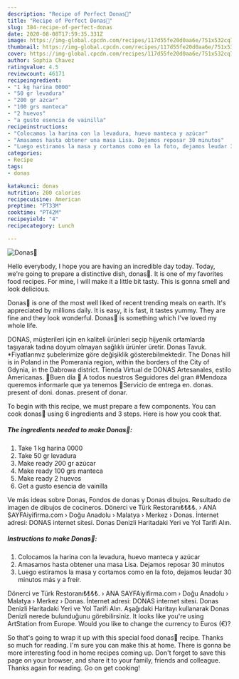```yaml
---
description: "Recipe of Perfect Donas🥯"
title: "Recipe of Perfect Donas🥯"
slug: 384-recipe-of-perfect-donas
date: 2020-08-08T17:59:35.331Z
image: https://img-global.cpcdn.com/recipes/117d55fe20d0aa6e/751x532cq70/donas🥯-foto-principal.jpg
thumbnail: https://img-global.cpcdn.com/recipes/117d55fe20d0aa6e/751x532cq70/donas🥯-foto-principal.jpg
cover: https://img-global.cpcdn.com/recipes/117d55fe20d0aa6e/751x532cq70/donas🥯-foto-principal.jpg
author: Sophia Chavez
ratingvalue: 4.5
reviewcount: 46171
recipeingredient:
- "1 kg harina 0000"
- "50 gr levadura"
- "200 gr azcar"
- "100 grs manteca"
- "2 huevos"
- "a gusto esencia de vainilla"
recipeinstructions:
- "Colocamos la harina con la levadura, huevo manteca y azúcar"
- "Amasamos hasta obtener una masa Lisa. Dejamos reposar 30 minutos"
- "Luego estiramos la masa y cortamos como en la foto, dejamos leudar 30 minutos más y a freír."
categories:
- Recipe
tags:
- donas

katakunci: donas 
nutrition: 200 calories
recipecuisine: American
preptime: "PT33M"
cooktime: "PT42M"
recipeyield: "4"
recipecategory: Lunch

---
```



![Donas🥯](https://img-global.cpcdn.com/recipes/117d55fe20d0aa6e/751x532cq70/donas🥯-foto-principal.jpg)

Hello everybody, I hope you are having an incredible day today. Today, we're going to prepare a distinctive dish, donas🥯. It is one of my favorites food recipes. For mine, I will make it a little bit tasty. This is gonna smell and look delicious.

Donas🥯 is one of the most well liked of recent trending meals on earth. It's appreciated by millions daily. It is easy, it is fast, it tastes yummy. They are fine and they look wonderful. Donas🥯 is something which I've loved my whole life.

DONAS, müşterileri için en kaliteli ürünleri seçip hijyenik ortamlarda taşıyarak tadına doyum olmayan sağlıklı ürünler üretir. Donas Tavuk. *Fiyatlarımız şubelerimize göre değişiklik gösterebilmektedir. The Donas hill is in Poland in the Pomerania region, within the borders of the City of Gdynia, in the Dabrowa district. Tienda Virtual de DONAS Artesanales, estilo Americanas. 🥯Buen día 🤗 A todos nuestros Seguidores del gran #Mendoza queremos informarle que ya tenemos 🚗Servicio de entrega en. donas. present of doni. donas. present of donar.


To begin with this recipe, we must prepare a few components. You can cook donas🥯 using 6 ingredients and 3 steps. Here is how you cook that.

<!--inarticleads1-->

##### The ingredients needed to make Donas🥯:

1. Take 1 kg harina 0000
1. Take 50 gr levadura
1. Make ready 200 gr azúcar
1. Make ready 100 grs manteca
1. Make ready 2 huevos
1. Get a gusto esencia de vainilla


Ve más ideas sobre Donas, Fondos de donas y Donas dibujos. Resultado de imagen de dibujos de cocineros. Dönerci ve Türk Restoranı₺₺₺₺. › ANA SAYFAiyifirma.com › Doğu Anadolu › Malatya › Merkez › Donas. İnternet adresi: DONAS internet sitesi. Donas Denizli Haritadaki Yeri ve Yol Tarifi Alın. 

<!--inarticleads2-->

##### Instructions to make Donas🥯:

1. Colocamos la harina con la levadura, huevo manteca y azúcar
1. Amasamos hasta obtener una masa Lisa. Dejamos reposar 30 minutos
1. Luego estiramos la masa y cortamos como en la foto, dejamos leudar 30 minutos más y a freír.


Dönerci ve Türk Restoranı₺₺₺₺. › ANA SAYFAiyifirma.com › Doğu Anadolu › Malatya › Merkez › Donas. İnternet adresi: DONAS internet sitesi. Donas Denizli Haritadaki Yeri ve Yol Tarifi Alın. Aşağıdaki Haritayı kullanarak Donas Denizli nerede bulunduğunu görebilirsiniz. It looks like you&#39;re using ArtStation from Europe. Would you like to change the currency to Euros (€)? 

So that's going to wrap it up with this special food donas🥯 recipe. Thanks so much for reading. I'm sure you can make this at home. There is gonna be more interesting food in home recipes coming up. Don't forget to save this page on your browser, and share it to your family, friends and colleague. Thanks again for reading. Go on get cooking!
